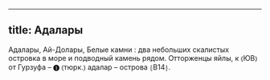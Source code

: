 
---
title: Адалары
---
Адалары, Ай-Долары, Белые камни
: два небольших скалистых островка в море и подводный камень рядом. Отторженцы яйлы, к ⦅ЮВ⦆ от Гурзуфа – ❶ ⦅тюрк.⦆ адалар – острова ⦃В14⦄.
